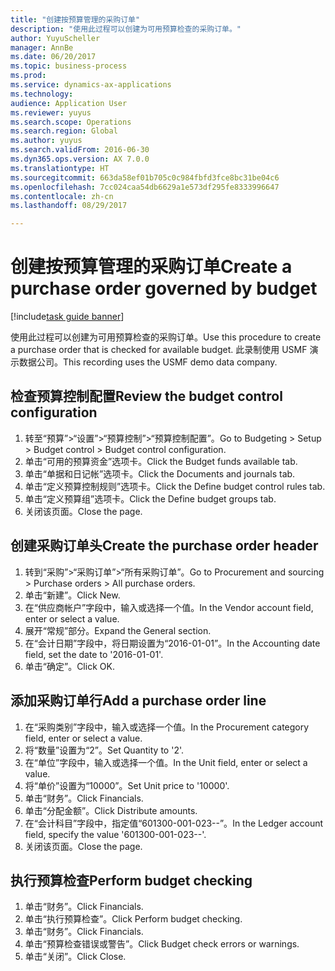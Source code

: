 ```yaml
--- 
title: "创建按预算管理的采购订单"
description: "使用此过程可以创建为可用预算检查的采购订单。"
author: YuyuScheller
manager: AnnBe
ms.date: 06/20/2017
ms.topic: business-process
ms.prod: 
ms.service: dynamics-ax-applications
ms.technology: 
audience: Application User
ms.reviewer: yuyus
ms.search.scope: Operations
ms.search.region: Global
ms.author: yuyus
ms.search.validFrom: 2016-06-30
ms.dyn365.ops.version: AX 7.0.0
ms.translationtype: HT
ms.sourcegitcommit: 663da58ef01b705c0c984fbfd3fce8bc31be04c6
ms.openlocfilehash: 7cc024caa54db6629a1e573df295fe8333996647
ms.contentlocale: zh-cn
ms.lasthandoff: 08/29/2017

---
```

# <a name="create-a-purchase-order-governed-by-budget"></a><span data-ttu-id="241ee-103">创建按预算管理的采购订单</span><span class="sxs-lookup"><span data-stu-id="241ee-103">Create a purchase order governed by budget</span></span>

[!include[task guide banner](../../includes/task-guide-banner.md)]

<span data-ttu-id="241ee-104">使用此过程可以创建为可用预算检查的采购订单。</span><span class="sxs-lookup"><span data-stu-id="241ee-104">Use this procedure to create a purchase order that is checked for available budget.</span></span> <span data-ttu-id="241ee-105">此录制使用 USMF 演示数据公司。</span><span class="sxs-lookup"><span data-stu-id="241ee-105">This recording uses the USMF demo data company.</span></span>


## <a name="review-the-budget-control-configuration"></a><span data-ttu-id="241ee-106">检查预算控制配置</span><span class="sxs-lookup"><span data-stu-id="241ee-106">Review the budget control configuration</span></span>
1. <span data-ttu-id="241ee-107">转至“预算”>“设置”>“预算控制”>“预算控制配置”。</span><span class="sxs-lookup"><span data-stu-id="241ee-107">Go to Budgeting > Setup > Budget control > Budget control configuration.</span></span>
2. <span data-ttu-id="241ee-108">单击“可用的预算资金”选项卡。</span><span class="sxs-lookup"><span data-stu-id="241ee-108">Click the Budget funds available tab.</span></span>
3. <span data-ttu-id="241ee-109">单击“单据和日记帐”选项卡。</span><span class="sxs-lookup"><span data-stu-id="241ee-109">Click the Documents and journals tab.</span></span>
4. <span data-ttu-id="241ee-110">单击“定义预算控制规则”选项卡。</span><span class="sxs-lookup"><span data-stu-id="241ee-110">Click the Define budget control rules tab.</span></span>
5. <span data-ttu-id="241ee-111">单击“定义预算组”选项卡。</span><span class="sxs-lookup"><span data-stu-id="241ee-111">Click the Define budget groups tab.</span></span>
6. <span data-ttu-id="241ee-112">关闭该页面。</span><span class="sxs-lookup"><span data-stu-id="241ee-112">Close the page.</span></span>

## <a name="create-the-purchase-order-header"></a><span data-ttu-id="241ee-113">创建采购订单头</span><span class="sxs-lookup"><span data-stu-id="241ee-113">Create the purchase order header</span></span>
1. <span data-ttu-id="241ee-114">转到“采购”>“采购订单”>“所有采购订单”。</span><span class="sxs-lookup"><span data-stu-id="241ee-114">Go to Procurement and sourcing > Purchase orders > All purchase orders.</span></span>
2. <span data-ttu-id="241ee-115">单击“新建”。</span><span class="sxs-lookup"><span data-stu-id="241ee-115">Click New.</span></span>
3. <span data-ttu-id="241ee-116">在“供应商帐户”字段中，输入或选择一个值。</span><span class="sxs-lookup"><span data-stu-id="241ee-116">In the Vendor account field, enter or select a value.</span></span>
4. <span data-ttu-id="241ee-117">展开“常规”部分。</span><span class="sxs-lookup"><span data-stu-id="241ee-117">Expand the General section.</span></span>
5. <span data-ttu-id="241ee-118">在“会计日期”字段中，将日期设置为“2016-01-01”。</span><span class="sxs-lookup"><span data-stu-id="241ee-118">In the Accounting date field, set the date to '2016-01-01'.</span></span>
6. <span data-ttu-id="241ee-119">单击“确定”。</span><span class="sxs-lookup"><span data-stu-id="241ee-119">Click OK.</span></span>

## <a name="add-a-purchase-order-line"></a><span data-ttu-id="241ee-120">添加采购订单行</span><span class="sxs-lookup"><span data-stu-id="241ee-120">Add a purchase order line</span></span>
1. <span data-ttu-id="241ee-121">在“采购类别”字段中，输入或选择一个值。</span><span class="sxs-lookup"><span data-stu-id="241ee-121">In the Procurement category field, enter or select a value.</span></span>
2. <span data-ttu-id="241ee-122">将“数量”设置为“2”。</span><span class="sxs-lookup"><span data-stu-id="241ee-122">Set Quantity to '2'.</span></span>
3. <span data-ttu-id="241ee-123">在“单位”字段中，输入或选择一个值。</span><span class="sxs-lookup"><span data-stu-id="241ee-123">In the Unit field, enter or select a value.</span></span>
4. <span data-ttu-id="241ee-124">将“单价”设置为“10000”。</span><span class="sxs-lookup"><span data-stu-id="241ee-124">Set Unit price to '10000'.</span></span>
5. <span data-ttu-id="241ee-125">单击“财务”。</span><span class="sxs-lookup"><span data-stu-id="241ee-125">Click Financials.</span></span>
6. <span data-ttu-id="241ee-126">单击“分配金额”。</span><span class="sxs-lookup"><span data-stu-id="241ee-126">Click Distribute amounts.</span></span>
7. <span data-ttu-id="241ee-127">在“会计科目”字段中，指定值“601300-001-023--”。</span><span class="sxs-lookup"><span data-stu-id="241ee-127">In the Ledger account field, specify the value '601300-001-023--'.</span></span>
8. <span data-ttu-id="241ee-128">关闭该页面。</span><span class="sxs-lookup"><span data-stu-id="241ee-128">Close the page.</span></span>

## <a name="perform-budget-checking"></a><span data-ttu-id="241ee-129">执行预算检查</span><span class="sxs-lookup"><span data-stu-id="241ee-129">Perform budget checking</span></span>
1. <span data-ttu-id="241ee-130">单击“财务”。</span><span class="sxs-lookup"><span data-stu-id="241ee-130">Click Financials.</span></span>
2. <span data-ttu-id="241ee-131">单击“执行预算检查”。</span><span class="sxs-lookup"><span data-stu-id="241ee-131">Click Perform budget checking.</span></span>
3. <span data-ttu-id="241ee-132">单击“财务”。</span><span class="sxs-lookup"><span data-stu-id="241ee-132">Click Financials.</span></span>
4. <span data-ttu-id="241ee-133">单击“预算检查错误或警告”。</span><span class="sxs-lookup"><span data-stu-id="241ee-133">Click Budget check errors or warnings.</span></span>
5. <span data-ttu-id="241ee-134">单击“关闭”。</span><span class="sxs-lookup"><span data-stu-id="241ee-134">Click Close.</span></span>


